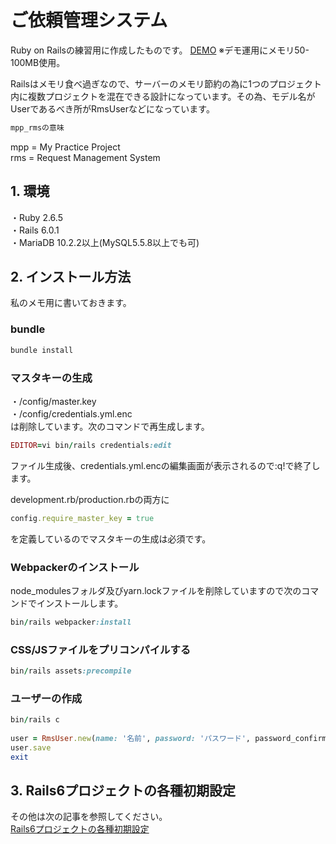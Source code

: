 # ご依頼管理システム
Ruby on Railsの練習用に作成したものです。 [DEMO](https://www.petitmonte.com/rails-demo/rms) ※デモ運用にメモリ50-100MB使用。
  
Railsはメモリ食べ過ぎなので、サーバーのメモリ節約の為に1つのプロジェクト内に複数プロジェクトを混在できる設計になっています。その為、モデル名がUserであるべき所がRmsUserなどになっています。

```rb
mpp_rmsの意味
```
  
mpp = My Practice Project  
rms = Request Management System 
   
## 1. 環境
・Ruby 2.6.5  
・Rails 6.0.1  
・MariaDB 10.2.2以上(MySQL5.5.8以上でも可)  
 
 
## 2. インストール方法
私のメモ用に書いておきます。

### bundle  
```rb
bundle install 
```

### マスタキーの生成 
・/config/master.key  
・/config/credentials.yml.enc  
は削除しています。次のコマンドで再生成します。  
```rb
EDITOR=vi bin/rails credentials:edit   
```  
ファイル生成後、credentials.yml.encの編集画面が表示されるので:q!で終了します。

development.rb/production.rbの両方に  
```rb
config.require_master_key = true  
``` 
を定義しているのでマスタキーの生成は必須です。   
  
### Webpackerのインストール  
node_modulesフォルダ及びyarn.lockファイルを削除していますので次のコマンドでインストールします。  
```rb  
bin/rails webpacker:install  
```
### CSS/JSファイルをプリコンパイルする
```rb  
bin/rails assets:precompile  
```  

### ユーザーの作成
```rb  
bin/rails c  
  
user = RmsUser.new(name: '名前', password: 'パスワード', password_confirmation:'パスワード', admin: true)  
user.save  
exit 
```  

## 3. Rails6プロジェクトの各種初期設定
その他は次の記事を参照してください。  
[Rails6プロジェクトの各種初期設定](https://www.petitmonte.com/ruby/rails6_project.html)  
